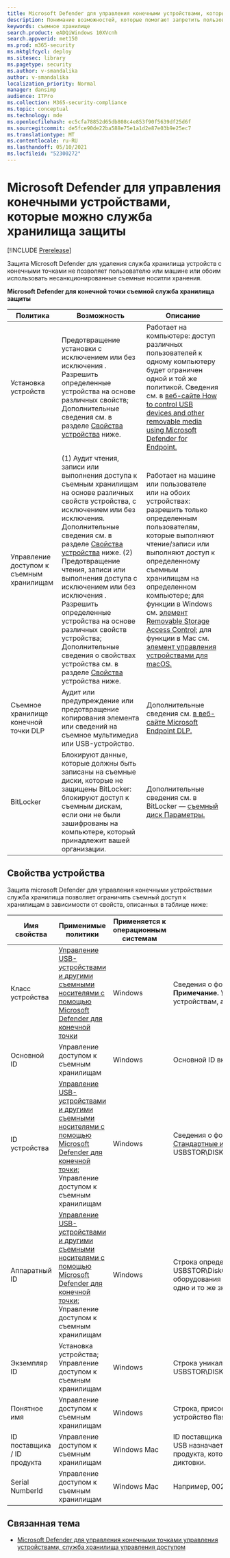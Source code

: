 ```yaml
---
title: Microsoft Defender для управления конечными устройствами, которые можно служба хранилища защиты
description: Понимание возможностей, которые помогают запретить пользователю или компьютеру использовать несанкционированные съемные носитли хранения
keywords: съемное хранилище
search.product: eADQiWindows 10XVcnh
search.appverid: met150
ms.prod: m365-security
ms.mktglfcycl: deploy
ms.sitesec: library
ms.pagetype: security
ms.author: v-smandalika
author: v-smandalika
localization_priority: Normal
manager: dansimp
audience: ITPro
ms.collection: M365-security-compliance
ms.topic: conceptual
ms.technology: mde
ms.openlocfilehash: ec5cfa78852d65db808c4e853f90f5639df25d6f
ms.sourcegitcommit: de5fce90de22ba588e75e1a1d2e87e03b9e25ec7
ms.translationtype: MT
ms.contentlocale: ru-RU
ms.lasthandoff: 05/10/2021
ms.locfileid: "52300272"
---
```

# <a name="microsoft-defender-for-endpoint-device-control-removable-storage-protection"></a>Microsoft Defender для управления конечными устройствами, которые можно служба хранилища защиты

[!INCLUDE [Prerelease](../includes/prerelease.md)]

Защита Microsoft Defender для удаления служба хранилища устройств с конечными точками не позволяет пользователю или машине или обоим использовать несанкционированные съемные носитли хранения.

**Microsoft Defender для конечной точки съемной служба хранилища защиты**


|Политика  |Возможность |Описание  |
|---------|---------|---------|
|Установка устройств    |  Предотвращение установки с исключением или без исключения . Разрешить определенные устройства на основе различных свойств; Дополнительные сведения см. в разделе [Свойства устройства](#device-properties) ниже.        |    Работает на компьютере: доступ различных пользователей к одному компьютеру будет ограничен одной и той же политикой. Сведения см. в [веб-сайте How to control USB devices and other removable media using Microsoft Defender for Endpoint.](control-usb-devices-using-intune.md)     |
|Управление доступом к съемным хранилищам      | (1) Аудит чтения, записи или выполнения доступа к съемным хранилищам на основе различных свойств устройства, с исключением или без исключения. Дополнительные сведения см. в разделе [Свойства устройства](#device-properties) ниже. (2) Предотвращение чтения, записи или выполнения доступа с исключением или без исключения . Разрешить определенные устройства на основе различных свойств устройства; Дополнительные сведения о свойствах устройства см. в разделе [Свойства](#device-properties) устройства ниже.     |     Работает на машине или пользователе или на обоих устройствах: разрешить только определенным пользователям, которые выполняют чтение/записи или выполняют доступ к определенному съемным хранилищам на определенном компьютере; для функции в Windows см. [элемент Removable Storage Access Control;](device-control-removable-storage-access-control.md) для функции в Mac см. [элемент управления устройствами для macOS.](mac-device-control-overview.md)     |
|Съемное хранилище конечной точки DLP      |    Аудит или предупреждение или предотвращение копирования элемента или сведений на съемное мультимедиа или USB-устройство.     |  Дополнительные сведения см. [в веб-сайте Microsoft Endpoint DLP.](/compliance/endpoint-dlp-learn-about.md)       |
|BitLocker    |     Блокируют данные, которые должны быть записаны на съемные диски, которые не защищены BitLocker: блокируют доступ к съемным дискам, если они не были зашифрованы на компьютере, который принадлежит вашей организации.    |   Дополнительные сведения см. в BitLocker — [съемный диск Параметры.](/mem/intune/protect/endpoint-security-disk-encryption-profile-settings#bitlocker---removable-drive-settings.md)      |

## <a name="device-properties"></a>Свойства устройства

Защита microsoft Defender для управления конечными устройствами служба хранилища позволяет ограничить съемный доступ к хранилищам в зависимости от свойств, описанных в таблице ниже:


|Имя свойства  |Применимые политики  |Применяется к операционным системам  |Описание  |
|---------|---------|---------|---------|
|Класс устройства    |     [Управление USB-устройствами и другими съемными носителями с помощью Microsoft Defender для конечной точки](control-usb-devices-using-intune.md)     |   Windows      |  Сведения о форматах ID устройств см. в [классе установки устройства.](/windows-hardware/drivers/install/system-defined-device-setup-classes-available-to-vendors) **Примечание.** Установка устройств может применяться к любым устройствам, а не только к съемным хранилищам.       |
|Основной ID   |     Управление доступом к съемным хранилищам    |   Windows      |      Основной ID включает съемное хранилище и CD/DVD.   |
|ID устройства     |  [Управление USB-устройствами и другими съемными носителями с помощью Microsoft Defender для конечной точки;](control-usb-devices-using-intune.md) Управление доступом к съемным хранилищам       |      Windows   |    Сведения о форматах идентификаторов устройств см. в примере [Стандартные идентификаторы USB,](/windows-hardware/drivers/install/standard-usb-identifiers)например USBSTOR\DISK&VEN_GENERIC&PROD_FLASH_DISK&REV_8.07.      |
|Аппаратный ID     |     [Управление USB-устройствами и другими съемными носителями с помощью Microsoft Defender для конечной точки;](control-usb-devices-using-intune.md) Управление доступом к съемным хранилищам    |     Windows    |    Строка определила устройство в системе, например USBSTOR\DiskGeneric_Flash_Disk______8.07; **Примечание.** ID оборудования не является уникальным; разные устройства могут иметь одно и то же значение.|
|Экземпляр ID    | Установка устройства; Управление доступом к съемным хранилищам     |     Windows    |   Строка уникально идентифицирует устройство в системе, например USBSTOR\DISK&VEN_GENERIC&PROD_FLASH_DISK&REV_8.07\8735B611&0      |
|Понятное имя     |     Управление доступом к съемным хранилищам    |   Windows      |    Строка, присоединенная к устройству, например, универсальное usb-устройство flash Disk     |
|ID поставщика / ID продукта     |  Управление доступом к съемным хранилищам       |   Windows Mac      |     ID поставщика — это четырехзначный код поставщика, который комитет USB назначает поставщику. Код продукта — это четырехзначный код продукта, который поставщик назначает устройству; Поддержка под диктовки.    |
|Serial NumberId     |     Управление доступом к съемным хранилищам    |      Windows Mac   |     Например, <SerialNumberId>002324B534BCB431B000058A</SerialNumberId>    |

## <a name="related-topic"></a>Связанная тема

- [Microsoft Defender для управления конечными точками управления устройствами, служба хранилища управления доступом](device-control-removable-storage-access-control.md)
